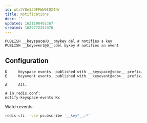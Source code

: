 ```yaml
---
id: uCa7YBe3JQFPWW0I0X4Nr
title: Notifications
desc: ''
updated: 1631190402367
created: 1629772257076
---
```


    PUBLISH __keyspace@0__:mykey del # notifies a key
    PUBLISH __keyevent@0__:del mykey # notifies an event

## Configuration

```text
K     Keyspace events, published with __keyspace@<db>__ prefix.
E     Keyevent events, published with __keyevent@<db>__ prefix.

A     All.

# in redis.conf:
notify-keyspace-events Kx
```

Watch events:

```sh
redis-cli --csv psubscribe '__key*__:*'
```
